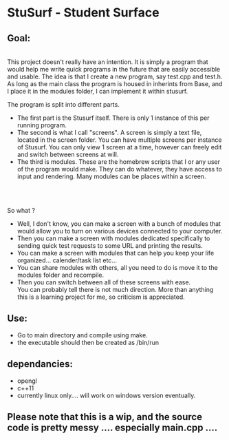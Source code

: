 # StuSurf - Student Surface <br>

## Goal:
<br>
This project doesn't really have an intention. It is simply a program that would help me write quick programs in the future that are easily accessible and usable. The idea is that I create a new program, say test.cpp and test.h. As long as the main class the program is housed in inherints from Base, and I place it in the modules folder, I can implement it within stusurf.
<br>

The program is split into different parts.<br>
- The first part is the Stusurf itself. There is only 1 instance of this per running program.<br>
- The second is what I call "screens". A screen is simply a text file, located in the screen folder. You can have multiple screens per instance of Stusurf. You can only view 1 screen at a time, however can freely edit and switch between screens at will.<br>
- The third is modules. These are the homebrew scripts that I or any user of the program would make. They can do whatever, they have access to input and rendering. Many modules can be places within a screen.

<br><br>

So what ?<br>
- Well, I don't know, you can make a screen with a bunch of modules that would allow you to turn on various devices connected to your computer.<br>
- Then you can make a screen with modules dedicated specifically to sending quick test requests to some URL and printing the results. <br>
- You can make a screen with modules that can help you keep your life organized... calender/task list etc... <br>
- You can share modules with others, all you need to do is move it to the modules folder and recompile. <br>
- Then you can switch between all of these screens with ease. <br>
You can probably tell there is not much direction. More than anything this is a learning project for me, so criticism is appreciated.

## Use:
- Go to main directory and compile using make.<br>
- the executable should then be created as /bin/run <br>
## dependancies:
- opengl
- c++11
- currently linux only.... will work on windows version eventually.
## Please note that this is a wip, and the source code is pretty messy .... especially main.cpp .... 
